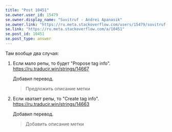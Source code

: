 ```yaml
---
title: "Post 10451"
se.owner.user_id: 15479
se.owner.display_name: "Suvitruf - Andrei Apanasik"
se.owner.link: "https://ru.meta.stackoverflow.com/users/15479/suvitruf-andrei-apanasik"
se.link: "https://ru.meta.stackoverflow.com/a/10451"
se.post_id: 10451
se.post_type: answer
---
```

<p>Там вообще два случая:</p>

<ol>
<li><p>Если мало репы, то будет "Propose tag info".
<a href="https://ru.traducir.win/strings/14667" rel="nofollow noreferrer">https://ru.traducir.win/strings/14667</a></p>

<p>Добавил перевод.</p>

<blockquote>
  <p>Предложить описание метки</p>
</blockquote></li>
<li><p>Если хватает репы, то "Create tag info". <a href="https://ru.traducir.win/strings/14663" rel="nofollow noreferrer">https://ru.traducir.win/strings/14663</a></p>

<p>Добавил перевод.</p>

<blockquote>
  <p>Добавить описание метки</p>
</blockquote></li>
</ol>
